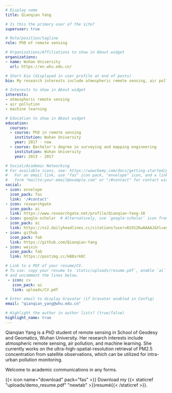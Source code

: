 ```yaml
---
# Display name
title: Qianqian Yang

# Is this the primary user of the site?
superuser: true

# Role/position/tagline
role: PhD of remote sensing

# Organizations/Affiliations to show in About widget
organizations:
- name: Wuhan University
  url: https://en.whu.edu.cn/

# Short bio (displayed in user profile at end of posts)
bio: My research interests include atmospheric remote sensing, air pollution, machine learning.

# Interests to show in About widget
interests:
- atmospheric remote sensing
- air pollution
- machine learning

# Education to show in About widget
education:
  courses:
  - course: PhD in remote sensing
    institution: Wuhan University
    year: 2017 - now
  - course: Bachelor's degree in surveying and mapping engineering
    institution: Wuhan University
    year: 2013 - 2017

# Social/Academic Networking
# For available icons, see: https://wowchemy.com/docs/getting-started/page-builder/#icons
#   For an email link, use "fas" icon pack, "envelope" icon, and a link in the
#   form "mailto:your-email@example.com" or "/#contact" for contact widget.
social:
- icon: envelope
  icon_pack: fas
  link: '/#contact'
- icon: researchgate
  icon_pack: ai
  link: https://www.researchgate.net/profile/Qianqian-Yang-10
- icon: google-scholar  # Alternatively, use `google-scholar` icon from `ai` icon pack
  icon_pack: ai
  link: https://xs2.dailyheadlines.cc/citations?user=B1912KwAAAAJ&hl=en&oi=ao
- icon: github
  icon_pack: fab
  link: https://github.com/Qianqian-Yang
- icon: weixin
  icon_pack: fab
  link: https://postimg.cc/kB8srkKC

# Link to a PDF of your resume/CV.
# To use: copy your resume to `static/uploads/resume.pdf`, enable `ai` icons in `params.toml`, 
# and uncomment the lines below.
 - icon: cv
   icon_pack: ai
   link: uploads/CV.pdf

# Enter email to display Gravatar (if Gravatar enabled in Config)
email: "qianqian_yang@whu.edu.cn"

# Highlight the author in author lists? (true/false)
highlight_name: true
---
```


Qianqian Yang is a PhD student of remote sensing in School of Geodesy and Geomatics, Wuhan University. Her research interests include atmospheric remote sensing, air pollution, and machine learning. She currently works on the ultra-high-spatial-resolution retrieval of PM2.5 concentration from satellite observations, which can be utilized for intra-urban pollution monitoring. 

Welcome to academic communications in any forms.

{{< icon name="download" pack="fas" >}} Download my {{< staticref "uploads/demo_resume.pdf" "newtab" >}}resumé{{< /staticref >}}.
